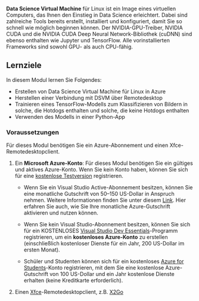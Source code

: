 **Data Science Virtual Machine** für Linux ist ein Image eines virtuellen Computers, das Ihnen den Einstieg in Data Science erleichtert. Dabei sind zahlreiche Tools bereits erstellt, installiert und konfiguriert, damit Sie so schnell wie möglich beginnen können. Der NVIDIA-GPU-Treiber, NVIDIA CUDA und die NVIDIA CUDA Deep Neural Network-Bibliothek (cuDNN) sind ebenso enthalten wie Jupyter und TensorFlow. Alle vorinstallierten Frameworks sind sowohl GPU- als auch CPU-fähig.

## <a name="learning-objectives"></a>Lernziele

In diesem Modul lernen Sie Folgendes:

- Erstellen von Data Science Virtual Machine für Linux in Azure
- Herstellen einer Verbindung mit DSVM über Remotedesktop
- Trainieren eines TensorFlow-Modells zum Klassifizieren von Bildern in solche, die Hotdogs enthalten und solche, die keine Hotdogs enthalten
- Verwenden des Modells in einer Python-App

### <a name="prerequisites"></a>Voraussetzungen
<!---TODO: This is really long, need to make more concise and also add to index.yml--->
<!---TODO: Update for free sandbox.--->

Für dieses Modul benötigen Sie ein Azure-Abonnement und einen Xfce-Remotedesktopclient.

 1. Ein **Microsoft Azure-Konto**: Für dieses Modul benötigen Sie ein gültiges und aktives Azure-Konto. Wenn Sie kein Konto haben, können Sie sich für eine [kostenlose Testversion](https://azure.microsoft.com/free/) registrieren.

    * Wenn Sie ein Visual Studio Active-Abonnement besitzen, können Sie eine monatliche Gutschrift von 50–150 US-Dollar in Anspruch nehmen. Weitere Informationen finden Sie unter diesem [Link](https://azure.microsoft.com/pricing/member-offers/msdn-benefits-details/). Hier erfahren Sie auch, wie Sie Ihre monatliche Azure-Gutschrift aktivieren und nutzen können.

    * Wenn Sie kein Visual Studio-Abonnement besitzen, können Sie sich für ein KOSTENLOSES [Visual Studio Dev Essentials](https://www.visualstudio.com/dev-essentials/)-Programm registrieren, um ein **kostenloses Azure-Konto** zu erstellen (einschließlich kostenloser Dienste für ein Jahr, 200 US-Dollar im ersten Monat).

    * Schüler und Studenten können sich für ein kostenloses [Azure for Students](https://aka.ms/azure4students)-Konto registrieren, mit dem Sie eine kostenlose Azure-Gutschrift von 100 US-Dollar und ein Jahr kostenlose Dienste erhalten (keine Kreditkarte erforderlich). 

1. Einen [Xfce](https://xfce.org/)-Remotedesktopclient, z.B. [X2Go](https://wiki.x2go.org/doku.php/download:start)
